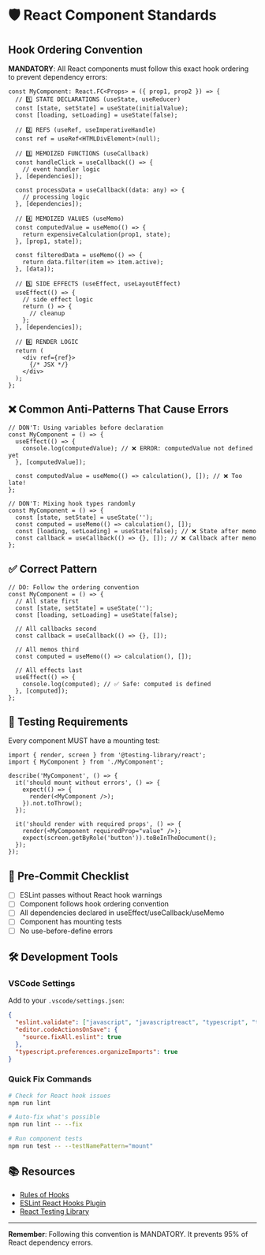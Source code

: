 # 🛡️ React Component Standards

## Hook Ordering Convention

**MANDATORY**: All React components must follow this exact hook ordering to prevent dependency errors:

```tsx
const MyComponent: React.FC<Props> = ({ prop1, prop2 }) => {
  // 1️⃣ STATE DECLARATIONS (useState, useReducer)
  const [state, setState] = useState(initialValue);
  const [loading, setLoading] = useState(false);

  // 2️⃣ REFS (useRef, useImperativeHandle)
  const ref = useRef<HTMLDivElement>(null);

  // 3️⃣ MEMOIZED FUNCTIONS (useCallback)
  const handleClick = useCallback(() => {
    // event handler logic
  }, [dependencies]);

  const processData = useCallback((data: any) => {
    // processing logic
  }, [dependencies]);

  // 4️⃣ MEMOIZED VALUES (useMemo)
  const computedValue = useMemo(() => {
    return expensiveCalculation(prop1, state);
  }, [prop1, state]);

  const filteredData = useMemo(() => {
    return data.filter(item => item.active);
  }, [data]);

  // 5️⃣ SIDE EFFECTS (useEffect, useLayoutEffect)
  useEffect(() => {
    // side effect logic
    return () => {
      // cleanup
    };
  }, [dependencies]);

  // 6️⃣ RENDER LOGIC
  return (
    <div ref={ref}>
      {/* JSX */}
    </div>
  );
};
```

## ❌ Common Anti-Patterns That Cause Errors

```tsx
// DON'T: Using variables before declaration
const MyComponent = () => {
  useEffect(() => {
    console.log(computedValue); // ❌ ERROR: computedValue not defined yet
  }, [computedValue]);

  const computedValue = useMemo(() => calculation(), []); // ❌ Too late!
};
```

```tsx
// DON'T: Mixing hook types randomly
const MyComponent = () => {
  const [state, setState] = useState('');
  const computed = useMemo(() => calculation(), []);
  const [loading, setLoading] = useState(false); // ❌ State after memo
  const callback = useCallback(() => {}, []); // ❌ Callback after memo
};
```

## ✅ Correct Pattern

```tsx
// DO: Follow the ordering convention
const MyComponent = () => {
  // All state first
  const [state, setState] = useState('');
  const [loading, setLoading] = useState(false);
  
  // All callbacks second  
  const callback = useCallback(() => {}, []);
  
  // All memos third
  const computed = useMemo(() => calculation(), []);
  
  // All effects last
  useEffect(() => {
    console.log(computed); // ✅ Safe: computed is defined
  }, [computed]);
};
```

## 🧪 Testing Requirements

Every component MUST have a mounting test:

```tsx
import { render, screen } from '@testing-library/react';
import { MyComponent } from './MyComponent';

describe('MyComponent', () => {
  it('should mount without errors', () => {
    expect(() => {
      render(<MyComponent />);
    }).not.toThrow();
  });

  it('should render with required props', () => {
    render(<MyComponent requiredProp="value" />);
    expect(screen.getByRole('button')).toBeInTheDocument();
  });
});
```

## 🚨 Pre-Commit Checklist

- [ ] ESLint passes without React hook warnings
- [ ] Component follows hook ordering convention  
- [ ] All dependencies declared in useEffect/useCallback/useMemo
- [ ] Component has mounting tests
- [ ] No use-before-define errors

## 🛠️ Development Tools

### VSCode Settings
Add to your `.vscode/settings.json`:

```json
{
  "eslint.validate": ["javascript", "javascriptreact", "typescript", "typescriptreact"],
  "editor.codeActionsOnSave": {
    "source.fixAll.eslint": true
  },
  "typescript.preferences.organizeImports": true
}
```

### Quick Fix Commands
```bash
# Check for React hook issues
npm run lint

# Auto-fix what's possible
npm run lint -- --fix

# Run component tests
npm run test -- --testNamePattern="mount"
```

## 📚 Resources

- [Rules of Hooks](https://react.dev/reference/rules/rules-of-hooks)
- [ESLint React Hooks Plugin](https://www.npmjs.com/package/eslint-plugin-react-hooks)
- [React Testing Library](https://testing-library.com/docs/react-testing-library/intro/)

---

**Remember**: Following this convention is MANDATORY. It prevents 95% of React dependency errors.